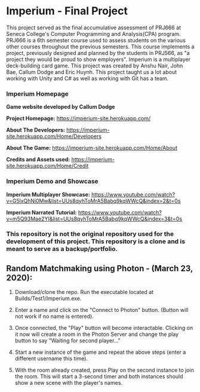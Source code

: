 # Imperium - Final Project
This project served as the final accumulative assessment of PRJ666 at Seneca College's Computer Programming and Analysis(CPA) program. PRJ666 is a 6th semester course used to assess students on the various other courses throughout the previous semesters. This course implements a project, previously designed and planned by the students in PRJ566, as "a project they would be proud to show employers". Imperium is a multiplayer deck-building card game. This project was created by Anshu Nair, John Bae, Callum Dodge and Eric Huynh. This project taught us a lot about working with Unity and C# as well as working with Git has a team.

### Imperium Homepage ###
**Game website developed by Callum Dodge**

**Project Homepage:** https://imperium-site.herokuapp.com/

**About The Developers:** https://imperium-site.herokuapp.com/Home/Developers

**About The Game:** https://imperium-site.herokuapp.com/Home/About

**Credits and Assets used:** https://imperium-site.herokuapp.com/Home/Credit

### Imperium Demo and Showcase ###

**Imperium Multiplayer Showcase:** https://www.youtube.com/watch?v=G5lxQhNi0Mw&list=UUs8qyhToMrA5Babq9kqWWcQ&index=2&t=0s

**Imperium Narrated Tutorial:** https://www.youtube.com/watch?v=m5Q93Mae2YI&list=UUs8qyhToMrA5Babq9kqWWcQ&index=3&t=0s


### This repository is not the original repository used for the development of this project. This repository is a clone and is meant to serve as a backup/portfolio. ###


## Random Matchmaking using Photon - (March 23, 2020):

1. Download/clone the repo. Run the executable located at Builds/Test1/Imperium.exe.

2. Enter a name and click on the "Connect to Photon" button. (Button will not work if no name is entered).

3. Once connected, the "Play" button will become interactable. Clicking on it now will create a room in the Photon Server and change the play button to say "Waiting for second player..."

4. Start a new instance of the game and repeat the above steps (enter a different username this time).

5. With the room already created, press Play on the second instance to join the room. This will start a 3-second timer and both instances should show a new scene with the player's names.
